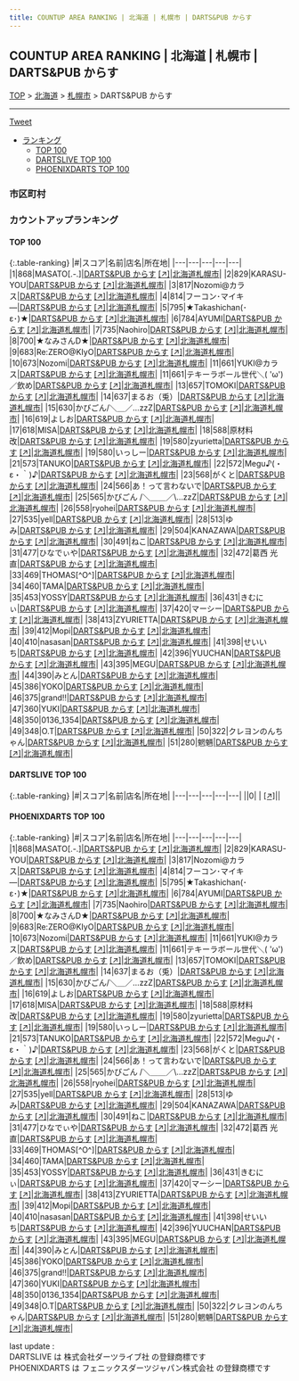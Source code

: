 ```yaml
---
title: COUNTUP AREA RANKING | 北海道 | 札幌市 | DARTS&PUB からす
---
```

## COUNTUP AREA RANKING | 北海道 | 札幌市 | DARTS&PUB からす

[TOP](/darts/rank/) > [北海道](/darts/rank/北海道/) > [札幌市](/darts/rank/北海道/札幌市/) > DARTS&PUB からす

___

<a href="https://twitter.com/share?ref_src=twsrc%5Etfw" data-text="COUNTUP AREA RANKING | 北海道札幌市DARTS&PUB からす" class="twitter-share-button" data-hashtags="DARTSLIVE,PHOENIXDARTS,darts,ダーツ" data-show-count="false">Tweet</a>

* [ランキング](#カウントアップランキング)
    * [TOP 100](#top-100)
    * [DARTSLIVE TOP 100](#dartslive-top-100)
    * [PHOENIXDARTS TOP 100](#phoenixdarts-top-100)

### 市区町村

<ul>

</ul>

### カウントアップランキング

#### TOP 100



{:.table-ranking}
|#|スコア|名前|店名|所在地|
|---|---|---|---|---|
|1|868|<span class="rank-name-pd">MASATO[.-.]</span>|<a href="/darts/rank/shops/71995.html">DARTS&PUB からす</a> <a href="https://vs.phoenixdarts.com/jp/shop/shopDetailInfo/s_71995?s_seq=71995">[↗]</a>|<a href="/darts/rank/北海道/札幌市">北海道札幌市</a>|
|2|829|<span class="rank-name-pd">KARASU-YOU</span>|<a href="/darts/rank/shops/71995.html">DARTS&PUB からす</a> <a href="https://vs.phoenixdarts.com/jp/shop/shopDetailInfo/s_71995?s_seq=71995">[↗]</a>|<a href="/darts/rank/北海道/札幌市">北海道札幌市</a>|
|3|817|<span class="rank-name-pd">Nozomi@カラス</span>|<a href="/darts/rank/shops/71995.html">DARTS&PUB からす</a> <a href="https://vs.phoenixdarts.com/jp/shop/shopDetailInfo/s_71995?s_seq=71995">[↗]</a>|<a href="/darts/rank/北海道/札幌市">北海道札幌市</a>|
|4|814|<span class="rank-name-pd">フーコン･マイキ―</span>|<a href="/darts/rank/shops/71995.html">DARTS&PUB からす</a> <a href="https://vs.phoenixdarts.com/jp/shop/shopDetailInfo/s_71995?s_seq=71995">[↗]</a>|<a href="/darts/rank/北海道/札幌市">北海道札幌市</a>|
|5|795|<span class="rank-name-pd">★Takashichan(･ε･)★</span>|<a href="/darts/rank/shops/71995.html">DARTS&PUB からす</a> <a href="https://vs.phoenixdarts.com/jp/shop/shopDetailInfo/s_71995?s_seq=71995">[↗]</a>|<a href="/darts/rank/北海道/札幌市">北海道札幌市</a>|
|6|784|<span class="rank-name-pd">AYUMI</span>|<a href="/darts/rank/shops/71995.html">DARTS&PUB からす</a> <a href="https://vs.phoenixdarts.com/jp/shop/shopDetailInfo/s_71995?s_seq=71995">[↗]</a>|<a href="/darts/rank/北海道/札幌市">北海道札幌市</a>|
|7|735|<span class="rank-name-pd">Naohiro</span>|<a href="/darts/rank/shops/71995.html">DARTS&PUB からす</a> <a href="https://vs.phoenixdarts.com/jp/shop/shopDetailInfo/s_71995?s_seq=71995">[↗]</a>|<a href="/darts/rank/北海道/札幌市">北海道札幌市</a>|
|8|700|<span class="rank-name-pd">★なみさんD★</span>|<a href="/darts/rank/shops/71995.html">DARTS&PUB からす</a> <a href="https://vs.phoenixdarts.com/jp/shop/shopDetailInfo/s_71995?s_seq=71995">[↗]</a>|<a href="/darts/rank/北海道/札幌市">北海道札幌市</a>|
|9|683|<span class="rank-name-pd">Re:ZERO@KIyO</span>|<a href="/darts/rank/shops/71995.html">DARTS&PUB からす</a> <a href="https://vs.phoenixdarts.com/jp/shop/shopDetailInfo/s_71995?s_seq=71995">[↗]</a>|<a href="/darts/rank/北海道/札幌市">北海道札幌市</a>|
|10|673|<span class="rank-name-pd">Nozomi</span>|<a href="/darts/rank/shops/71995.html">DARTS&PUB からす</a> <a href="https://vs.phoenixdarts.com/jp/shop/shopDetailInfo/s_71995?s_seq=71995">[↗]</a>|<a href="/darts/rank/北海道/札幌市">北海道札幌市</a>|
|11|661|<span class="rank-name-pd">YUKI@カラス</span>|<a href="/darts/rank/shops/71995.html">DARTS&PUB からす</a> <a href="https://vs.phoenixdarts.com/jp/shop/shopDetailInfo/s_71995?s_seq=71995">[↗]</a>|<a href="/darts/rank/北海道/札幌市">北海道札幌市</a>|
|11|661|<span class="rank-name-pd">テキーラボール世代＼( &#x27;ω&#x27;)／飲め</span>|<a href="/darts/rank/shops/71995.html">DARTS&PUB からす</a> <a href="https://vs.phoenixdarts.com/jp/shop/shopDetailInfo/s_71995?s_seq=71995">[↗]</a>|<a href="/darts/rank/北海道/札幌市">北海道札幌市</a>|
|13|657|<span class="rank-name-pd">TOMOKI</span>|<a href="/darts/rank/shops/71995.html">DARTS&PUB からす</a> <a href="https://vs.phoenixdarts.com/jp/shop/shopDetailInfo/s_71995?s_seq=71995">[↗]</a>|<a href="/darts/rank/北海道/札幌市">北海道札幌市</a>|
|14|637|<span class="rank-name-pd">まるお（兎）</span>|<a href="/darts/rank/shops/71995.html">DARTS&PUB からす</a> <a href="https://vs.phoenixdarts.com/jp/shop/shopDetailInfo/s_71995?s_seq=71995">[↗]</a>|<a href="/darts/rank/北海道/札幌市">北海道札幌市</a>|
|15|630|<span class="rank-name-pd">かびごん/＼＿／\...zzZ</span>|<a href="/darts/rank/shops/71995.html">DARTS&PUB からす</a> <a href="https://vs.phoenixdarts.com/jp/shop/shopDetailInfo/s_71995?s_seq=71995">[↗]</a>|<a href="/darts/rank/北海道/札幌市">北海道札幌市</a>|
|16|619|<span class="rank-name-pd">よしお</span>|<a href="/darts/rank/shops/71995.html">DARTS&PUB からす</a> <a href="https://vs.phoenixdarts.com/jp/shop/shopDetailInfo/s_71995?s_seq=71995">[↗]</a>|<a href="/darts/rank/北海道/札幌市">北海道札幌市</a>|
|17|618|<span class="rank-name-pd">MISA</span>|<a href="/darts/rank/shops/71995.html">DARTS&PUB からす</a> <a href="https://vs.phoenixdarts.com/jp/shop/shopDetailInfo/s_71995?s_seq=71995">[↗]</a>|<a href="/darts/rank/北海道/札幌市">北海道札幌市</a>|
|18|588|<span class="rank-name-pd">原材料改</span>|<a href="/darts/rank/shops/71995.html">DARTS&PUB からす</a> <a href="https://vs.phoenixdarts.com/jp/shop/shopDetailInfo/s_71995?s_seq=71995">[↗]</a>|<a href="/darts/rank/北海道/札幌市">北海道札幌市</a>|
|19|580|<span class="rank-name-pd">zyurietta</span>|<a href="/darts/rank/shops/71995.html">DARTS&PUB からす</a> <a href="https://vs.phoenixdarts.com/jp/shop/shopDetailInfo/s_71995?s_seq=71995">[↗]</a>|<a href="/darts/rank/北海道/札幌市">北海道札幌市</a>|
|19|580|<span class="rank-name-pd">いっしー</span>|<a href="/darts/rank/shops/71995.html">DARTS&PUB からす</a> <a href="https://vs.phoenixdarts.com/jp/shop/shopDetailInfo/s_71995?s_seq=71995">[↗]</a>|<a href="/darts/rank/北海道/札幌市">北海道札幌市</a>|
|21|573|<span class="rank-name-pd">TANUKO</span>|<a href="/darts/rank/shops/71995.html">DARTS&PUB からす</a> <a href="https://vs.phoenixdarts.com/jp/shop/shopDetailInfo/s_71995?s_seq=71995">[↗]</a>|<a href="/darts/rank/北海道/札幌市">北海道札幌市</a>|
|22|572|<span class="rank-name-pd">Megu♪(・ε・｀)♪</span>|<a href="/darts/rank/shops/71995.html">DARTS&PUB からす</a> <a href="https://vs.phoenixdarts.com/jp/shop/shopDetailInfo/s_71995?s_seq=71995">[↗]</a>|<a href="/darts/rank/北海道/札幌市">北海道札幌市</a>|
|23|568|<span class="rank-name-pd">がくと</span>|<a href="/darts/rank/shops/71995.html">DARTS&PUB からす</a> <a href="https://vs.phoenixdarts.com/jp/shop/shopDetailInfo/s_71995?s_seq=71995">[↗]</a>|<a href="/darts/rank/北海道/札幌市">北海道札幌市</a>|
|24|566|<span class="rank-name-pd">あ！って言わないで</span>|<a href="/darts/rank/shops/71995.html">DARTS&PUB からす</a> <a href="https://vs.phoenixdarts.com/jp/shop/shopDetailInfo/s_71995?s_seq=71995">[↗]</a>|<a href="/darts/rank/北海道/札幌市">北海道札幌市</a>|
|25|565|<span class="rank-name-pd">かびごん /＼＿＿／\…zzZ</span>|<a href="/darts/rank/shops/71995.html">DARTS&PUB からす</a> <a href="https://vs.phoenixdarts.com/jp/shop/shopDetailInfo/s_71995?s_seq=71995">[↗]</a>|<a href="/darts/rank/北海道/札幌市">北海道札幌市</a>|
|26|558|<span class="rank-name-pd">ryohei</span>|<a href="/darts/rank/shops/71995.html">DARTS&PUB からす</a> <a href="https://vs.phoenixdarts.com/jp/shop/shopDetailInfo/s_71995?s_seq=71995">[↗]</a>|<a href="/darts/rank/北海道/札幌市">北海道札幌市</a>|
|27|535|<span class="rank-name-pd">yell</span>|<a href="/darts/rank/shops/71995.html">DARTS&PUB からす</a> <a href="https://vs.phoenixdarts.com/jp/shop/shopDetailInfo/s_71995?s_seq=71995">[↗]</a>|<a href="/darts/rank/北海道/札幌市">北海道札幌市</a>|
|28|513|<span class="rank-name-pd">ゆみ</span>|<a href="/darts/rank/shops/71995.html">DARTS&PUB からす</a> <a href="https://vs.phoenixdarts.com/jp/shop/shopDetailInfo/s_71995?s_seq=71995">[↗]</a>|<a href="/darts/rank/北海道/札幌市">北海道札幌市</a>|
|29|504|<span class="rank-name-pd">KANAZAWA</span>|<a href="/darts/rank/shops/71995.html">DARTS&PUB からす</a> <a href="https://vs.phoenixdarts.com/jp/shop/shopDetailInfo/s_71995?s_seq=71995">[↗]</a>|<a href="/darts/rank/北海道/札幌市">北海道札幌市</a>|
|30|491|<span class="rank-name-pd">ねこ</span>|<a href="/darts/rank/shops/71995.html">DARTS&PUB からす</a> <a href="https://vs.phoenixdarts.com/jp/shop/shopDetailInfo/s_71995?s_seq=71995">[↗]</a>|<a href="/darts/rank/北海道/札幌市">北海道札幌市</a>|
|31|477|<span class="rank-name-pd">ひなでぃや</span>|<a href="/darts/rank/shops/71995.html">DARTS&PUB からす</a> <a href="https://vs.phoenixdarts.com/jp/shop/shopDetailInfo/s_71995?s_seq=71995">[↗]</a>|<a href="/darts/rank/北海道/札幌市">北海道札幌市</a>|
|32|472|<span class="rank-name-pd">葛西 光直</span>|<a href="/darts/rank/shops/71995.html">DARTS&PUB からす</a> <a href="https://vs.phoenixdarts.com/jp/shop/shopDetailInfo/s_71995?s_seq=71995">[↗]</a>|<a href="/darts/rank/北海道/札幌市">北海道札幌市</a>|
|33|469|<span class="rank-name-pd">THOMAS[^O^]</span>|<a href="/darts/rank/shops/71995.html">DARTS&PUB からす</a> <a href="https://vs.phoenixdarts.com/jp/shop/shopDetailInfo/s_71995?s_seq=71995">[↗]</a>|<a href="/darts/rank/北海道/札幌市">北海道札幌市</a>|
|34|460|<span class="rank-name-pd">TAMA</span>|<a href="/darts/rank/shops/71995.html">DARTS&PUB からす</a> <a href="https://vs.phoenixdarts.com/jp/shop/shopDetailInfo/s_71995?s_seq=71995">[↗]</a>|<a href="/darts/rank/北海道/札幌市">北海道札幌市</a>|
|35|453|<span class="rank-name-pd">YOSSY</span>|<a href="/darts/rank/shops/71995.html">DARTS&PUB からす</a> <a href="https://vs.phoenixdarts.com/jp/shop/shopDetailInfo/s_71995?s_seq=71995">[↗]</a>|<a href="/darts/rank/北海道/札幌市">北海道札幌市</a>|
|36|431|<span class="rank-name-pd">きむにぃ</span>|<a href="/darts/rank/shops/71995.html">DARTS&PUB からす</a> <a href="https://vs.phoenixdarts.com/jp/shop/shopDetailInfo/s_71995?s_seq=71995">[↗]</a>|<a href="/darts/rank/北海道/札幌市">北海道札幌市</a>|
|37|420|<span class="rank-name-pd">マーシー</span>|<a href="/darts/rank/shops/71995.html">DARTS&PUB からす</a> <a href="https://vs.phoenixdarts.com/jp/shop/shopDetailInfo/s_71995?s_seq=71995">[↗]</a>|<a href="/darts/rank/北海道/札幌市">北海道札幌市</a>|
|38|413|<span class="rank-name-pd">ZYURIETTA</span>|<a href="/darts/rank/shops/71995.html">DARTS&PUB からす</a> <a href="https://vs.phoenixdarts.com/jp/shop/shopDetailInfo/s_71995?s_seq=71995">[↗]</a>|<a href="/darts/rank/北海道/札幌市">北海道札幌市</a>|
|39|412|<span class="rank-name-pd">Mopi</span>|<a href="/darts/rank/shops/71995.html">DARTS&PUB からす</a> <a href="https://vs.phoenixdarts.com/jp/shop/shopDetailInfo/s_71995?s_seq=71995">[↗]</a>|<a href="/darts/rank/北海道/札幌市">北海道札幌市</a>|
|40|410|<span class="rank-name-pd">nasasan</span>|<a href="/darts/rank/shops/71995.html">DARTS&PUB からす</a> <a href="https://vs.phoenixdarts.com/jp/shop/shopDetailInfo/s_71995?s_seq=71995">[↗]</a>|<a href="/darts/rank/北海道/札幌市">北海道札幌市</a>|
|41|398|<span class="rank-name-pd">せいいち</span>|<a href="/darts/rank/shops/71995.html">DARTS&PUB からす</a> <a href="https://vs.phoenixdarts.com/jp/shop/shopDetailInfo/s_71995?s_seq=71995">[↗]</a>|<a href="/darts/rank/北海道/札幌市">北海道札幌市</a>|
|42|396|<span class="rank-name-pd">YUUCHAN</span>|<a href="/darts/rank/shops/71995.html">DARTS&PUB からす</a> <a href="https://vs.phoenixdarts.com/jp/shop/shopDetailInfo/s_71995?s_seq=71995">[↗]</a>|<a href="/darts/rank/北海道/札幌市">北海道札幌市</a>|
|43|395|<span class="rank-name-pd">MEGU</span>|<a href="/darts/rank/shops/71995.html">DARTS&PUB からす</a> <a href="https://vs.phoenixdarts.com/jp/shop/shopDetailInfo/s_71995?s_seq=71995">[↗]</a>|<a href="/darts/rank/北海道/札幌市">北海道札幌市</a>|
|44|390|<span class="rank-name-pd">みとん</span>|<a href="/darts/rank/shops/71995.html">DARTS&PUB からす</a> <a href="https://vs.phoenixdarts.com/jp/shop/shopDetailInfo/s_71995?s_seq=71995">[↗]</a>|<a href="/darts/rank/北海道/札幌市">北海道札幌市</a>|
|45|386|<span class="rank-name-pd">YOKO</span>|<a href="/darts/rank/shops/71995.html">DARTS&PUB からす</a> <a href="https://vs.phoenixdarts.com/jp/shop/shopDetailInfo/s_71995?s_seq=71995">[↗]</a>|<a href="/darts/rank/北海道/札幌市">北海道札幌市</a>|
|46|375|<span class="rank-name-pd">grand‼︎</span>|<a href="/darts/rank/shops/71995.html">DARTS&PUB からす</a> <a href="https://vs.phoenixdarts.com/jp/shop/shopDetailInfo/s_71995?s_seq=71995">[↗]</a>|<a href="/darts/rank/北海道/札幌市">北海道札幌市</a>|
|47|360|<span class="rank-name-pd">YUKI</span>|<a href="/darts/rank/shops/71995.html">DARTS&PUB からす</a> <a href="https://vs.phoenixdarts.com/jp/shop/shopDetailInfo/s_71995?s_seq=71995">[↗]</a>|<a href="/darts/rank/北海道/札幌市">北海道札幌市</a>|
|48|350|<span class="rank-name-pd">0136_1354</span>|<a href="/darts/rank/shops/71995.html">DARTS&PUB からす</a> <a href="https://vs.phoenixdarts.com/jp/shop/shopDetailInfo/s_71995?s_seq=71995">[↗]</a>|<a href="/darts/rank/北海道/札幌市">北海道札幌市</a>|
|49|348|<span class="rank-name-pd">O.T</span>|<a href="/darts/rank/shops/71995.html">DARTS&PUB からす</a> <a href="https://vs.phoenixdarts.com/jp/shop/shopDetailInfo/s_71995?s_seq=71995">[↗]</a>|<a href="/darts/rank/北海道/札幌市">北海道札幌市</a>|
|50|322|<span class="rank-name-pd">クレヨンのんちゃん</span>|<a href="/darts/rank/shops/71995.html">DARTS&PUB からす</a> <a href="https://vs.phoenixdarts.com/jp/shop/shopDetailInfo/s_71995?s_seq=71995">[↗]</a>|<a href="/darts/rank/北海道/札幌市">北海道札幌市</a>|
|51|280|<span class="rank-name-pd">魍魎</span>|<a href="/darts/rank/shops/71995.html">DARTS&PUB からす</a> <a href="https://vs.phoenixdarts.com/jp/shop/shopDetailInfo/s_71995?s_seq=71995">[↗]</a>|<a href="/darts/rank/北海道/札幌市">北海道札幌市</a>|


#### DARTSLIVE TOP 100



{:.table-ranking}
|#|スコア|名前|店名|所在地|
|---|---|---|---|---|
||0|<span class="rank-name-dl"> </span>|<a href="/darts/rank/shops/.html"></a> <a href="">[↗]</a>|<a href="/darts/rank//"></a>|


#### PHOENIXDARTS TOP 100



{:.table-ranking}
|#|スコア|名前|店名|所在地|
|---|---|---|---|---|
|1|868|<span class="rank-name-pd">MASATO[.-.]</span>|<a href="/darts/rank/shops/71995.html">DARTS&PUB からす</a> <a href="https://vs.phoenixdarts.com/jp/shop/shopDetailInfo/s_71995?s_seq=71995">[↗]</a>|<a href="/darts/rank/北海道/札幌市">北海道札幌市</a>|
|2|829|<span class="rank-name-pd">KARASU-YOU</span>|<a href="/darts/rank/shops/71995.html">DARTS&PUB からす</a> <a href="https://vs.phoenixdarts.com/jp/shop/shopDetailInfo/s_71995?s_seq=71995">[↗]</a>|<a href="/darts/rank/北海道/札幌市">北海道札幌市</a>|
|3|817|<span class="rank-name-pd">Nozomi@カラス</span>|<a href="/darts/rank/shops/71995.html">DARTS&PUB からす</a> <a href="https://vs.phoenixdarts.com/jp/shop/shopDetailInfo/s_71995?s_seq=71995">[↗]</a>|<a href="/darts/rank/北海道/札幌市">北海道札幌市</a>|
|4|814|<span class="rank-name-pd">フーコン･マイキ―</span>|<a href="/darts/rank/shops/71995.html">DARTS&PUB からす</a> <a href="https://vs.phoenixdarts.com/jp/shop/shopDetailInfo/s_71995?s_seq=71995">[↗]</a>|<a href="/darts/rank/北海道/札幌市">北海道札幌市</a>|
|5|795|<span class="rank-name-pd">★Takashichan(･ε･)★</span>|<a href="/darts/rank/shops/71995.html">DARTS&PUB からす</a> <a href="https://vs.phoenixdarts.com/jp/shop/shopDetailInfo/s_71995?s_seq=71995">[↗]</a>|<a href="/darts/rank/北海道/札幌市">北海道札幌市</a>|
|6|784|<span class="rank-name-pd">AYUMI</span>|<a href="/darts/rank/shops/71995.html">DARTS&PUB からす</a> <a href="https://vs.phoenixdarts.com/jp/shop/shopDetailInfo/s_71995?s_seq=71995">[↗]</a>|<a href="/darts/rank/北海道/札幌市">北海道札幌市</a>|
|7|735|<span class="rank-name-pd">Naohiro</span>|<a href="/darts/rank/shops/71995.html">DARTS&PUB からす</a> <a href="https://vs.phoenixdarts.com/jp/shop/shopDetailInfo/s_71995?s_seq=71995">[↗]</a>|<a href="/darts/rank/北海道/札幌市">北海道札幌市</a>|
|8|700|<span class="rank-name-pd">★なみさんD★</span>|<a href="/darts/rank/shops/71995.html">DARTS&PUB からす</a> <a href="https://vs.phoenixdarts.com/jp/shop/shopDetailInfo/s_71995?s_seq=71995">[↗]</a>|<a href="/darts/rank/北海道/札幌市">北海道札幌市</a>|
|9|683|<span class="rank-name-pd">Re:ZERO@KIyO</span>|<a href="/darts/rank/shops/71995.html">DARTS&PUB からす</a> <a href="https://vs.phoenixdarts.com/jp/shop/shopDetailInfo/s_71995?s_seq=71995">[↗]</a>|<a href="/darts/rank/北海道/札幌市">北海道札幌市</a>|
|10|673|<span class="rank-name-pd">Nozomi</span>|<a href="/darts/rank/shops/71995.html">DARTS&PUB からす</a> <a href="https://vs.phoenixdarts.com/jp/shop/shopDetailInfo/s_71995?s_seq=71995">[↗]</a>|<a href="/darts/rank/北海道/札幌市">北海道札幌市</a>|
|11|661|<span class="rank-name-pd">YUKI@カラス</span>|<a href="/darts/rank/shops/71995.html">DARTS&PUB からす</a> <a href="https://vs.phoenixdarts.com/jp/shop/shopDetailInfo/s_71995?s_seq=71995">[↗]</a>|<a href="/darts/rank/北海道/札幌市">北海道札幌市</a>|
|11|661|<span class="rank-name-pd">テキーラボール世代＼( &#x27;ω&#x27;)／飲め</span>|<a href="/darts/rank/shops/71995.html">DARTS&PUB からす</a> <a href="https://vs.phoenixdarts.com/jp/shop/shopDetailInfo/s_71995?s_seq=71995">[↗]</a>|<a href="/darts/rank/北海道/札幌市">北海道札幌市</a>|
|13|657|<span class="rank-name-pd">TOMOKI</span>|<a href="/darts/rank/shops/71995.html">DARTS&PUB からす</a> <a href="https://vs.phoenixdarts.com/jp/shop/shopDetailInfo/s_71995?s_seq=71995">[↗]</a>|<a href="/darts/rank/北海道/札幌市">北海道札幌市</a>|
|14|637|<span class="rank-name-pd">まるお（兎）</span>|<a href="/darts/rank/shops/71995.html">DARTS&PUB からす</a> <a href="https://vs.phoenixdarts.com/jp/shop/shopDetailInfo/s_71995?s_seq=71995">[↗]</a>|<a href="/darts/rank/北海道/札幌市">北海道札幌市</a>|
|15|630|<span class="rank-name-pd">かびごん/＼＿／\...zzZ</span>|<a href="/darts/rank/shops/71995.html">DARTS&PUB からす</a> <a href="https://vs.phoenixdarts.com/jp/shop/shopDetailInfo/s_71995?s_seq=71995">[↗]</a>|<a href="/darts/rank/北海道/札幌市">北海道札幌市</a>|
|16|619|<span class="rank-name-pd">よしお</span>|<a href="/darts/rank/shops/71995.html">DARTS&PUB からす</a> <a href="https://vs.phoenixdarts.com/jp/shop/shopDetailInfo/s_71995?s_seq=71995">[↗]</a>|<a href="/darts/rank/北海道/札幌市">北海道札幌市</a>|
|17|618|<span class="rank-name-pd">MISA</span>|<a href="/darts/rank/shops/71995.html">DARTS&PUB からす</a> <a href="https://vs.phoenixdarts.com/jp/shop/shopDetailInfo/s_71995?s_seq=71995">[↗]</a>|<a href="/darts/rank/北海道/札幌市">北海道札幌市</a>|
|18|588|<span class="rank-name-pd">原材料改</span>|<a href="/darts/rank/shops/71995.html">DARTS&PUB からす</a> <a href="https://vs.phoenixdarts.com/jp/shop/shopDetailInfo/s_71995?s_seq=71995">[↗]</a>|<a href="/darts/rank/北海道/札幌市">北海道札幌市</a>|
|19|580|<span class="rank-name-pd">zyurietta</span>|<a href="/darts/rank/shops/71995.html">DARTS&PUB からす</a> <a href="https://vs.phoenixdarts.com/jp/shop/shopDetailInfo/s_71995?s_seq=71995">[↗]</a>|<a href="/darts/rank/北海道/札幌市">北海道札幌市</a>|
|19|580|<span class="rank-name-pd">いっしー</span>|<a href="/darts/rank/shops/71995.html">DARTS&PUB からす</a> <a href="https://vs.phoenixdarts.com/jp/shop/shopDetailInfo/s_71995?s_seq=71995">[↗]</a>|<a href="/darts/rank/北海道/札幌市">北海道札幌市</a>|
|21|573|<span class="rank-name-pd">TANUKO</span>|<a href="/darts/rank/shops/71995.html">DARTS&PUB からす</a> <a href="https://vs.phoenixdarts.com/jp/shop/shopDetailInfo/s_71995?s_seq=71995">[↗]</a>|<a href="/darts/rank/北海道/札幌市">北海道札幌市</a>|
|22|572|<span class="rank-name-pd">Megu♪(・ε・｀)♪</span>|<a href="/darts/rank/shops/71995.html">DARTS&PUB からす</a> <a href="https://vs.phoenixdarts.com/jp/shop/shopDetailInfo/s_71995?s_seq=71995">[↗]</a>|<a href="/darts/rank/北海道/札幌市">北海道札幌市</a>|
|23|568|<span class="rank-name-pd">がくと</span>|<a href="/darts/rank/shops/71995.html">DARTS&PUB からす</a> <a href="https://vs.phoenixdarts.com/jp/shop/shopDetailInfo/s_71995?s_seq=71995">[↗]</a>|<a href="/darts/rank/北海道/札幌市">北海道札幌市</a>|
|24|566|<span class="rank-name-pd">あ！って言わないで</span>|<a href="/darts/rank/shops/71995.html">DARTS&PUB からす</a> <a href="https://vs.phoenixdarts.com/jp/shop/shopDetailInfo/s_71995?s_seq=71995">[↗]</a>|<a href="/darts/rank/北海道/札幌市">北海道札幌市</a>|
|25|565|<span class="rank-name-pd">かびごん /＼＿＿／\…zzZ</span>|<a href="/darts/rank/shops/71995.html">DARTS&PUB からす</a> <a href="https://vs.phoenixdarts.com/jp/shop/shopDetailInfo/s_71995?s_seq=71995">[↗]</a>|<a href="/darts/rank/北海道/札幌市">北海道札幌市</a>|
|26|558|<span class="rank-name-pd">ryohei</span>|<a href="/darts/rank/shops/71995.html">DARTS&PUB からす</a> <a href="https://vs.phoenixdarts.com/jp/shop/shopDetailInfo/s_71995?s_seq=71995">[↗]</a>|<a href="/darts/rank/北海道/札幌市">北海道札幌市</a>|
|27|535|<span class="rank-name-pd">yell</span>|<a href="/darts/rank/shops/71995.html">DARTS&PUB からす</a> <a href="https://vs.phoenixdarts.com/jp/shop/shopDetailInfo/s_71995?s_seq=71995">[↗]</a>|<a href="/darts/rank/北海道/札幌市">北海道札幌市</a>|
|28|513|<span class="rank-name-pd">ゆみ</span>|<a href="/darts/rank/shops/71995.html">DARTS&PUB からす</a> <a href="https://vs.phoenixdarts.com/jp/shop/shopDetailInfo/s_71995?s_seq=71995">[↗]</a>|<a href="/darts/rank/北海道/札幌市">北海道札幌市</a>|
|29|504|<span class="rank-name-pd">KANAZAWA</span>|<a href="/darts/rank/shops/71995.html">DARTS&PUB からす</a> <a href="https://vs.phoenixdarts.com/jp/shop/shopDetailInfo/s_71995?s_seq=71995">[↗]</a>|<a href="/darts/rank/北海道/札幌市">北海道札幌市</a>|
|30|491|<span class="rank-name-pd">ねこ</span>|<a href="/darts/rank/shops/71995.html">DARTS&PUB からす</a> <a href="https://vs.phoenixdarts.com/jp/shop/shopDetailInfo/s_71995?s_seq=71995">[↗]</a>|<a href="/darts/rank/北海道/札幌市">北海道札幌市</a>|
|31|477|<span class="rank-name-pd">ひなでぃや</span>|<a href="/darts/rank/shops/71995.html">DARTS&PUB からす</a> <a href="https://vs.phoenixdarts.com/jp/shop/shopDetailInfo/s_71995?s_seq=71995">[↗]</a>|<a href="/darts/rank/北海道/札幌市">北海道札幌市</a>|
|32|472|<span class="rank-name-pd">葛西 光直</span>|<a href="/darts/rank/shops/71995.html">DARTS&PUB からす</a> <a href="https://vs.phoenixdarts.com/jp/shop/shopDetailInfo/s_71995?s_seq=71995">[↗]</a>|<a href="/darts/rank/北海道/札幌市">北海道札幌市</a>|
|33|469|<span class="rank-name-pd">THOMAS[^O^]</span>|<a href="/darts/rank/shops/71995.html">DARTS&PUB からす</a> <a href="https://vs.phoenixdarts.com/jp/shop/shopDetailInfo/s_71995?s_seq=71995">[↗]</a>|<a href="/darts/rank/北海道/札幌市">北海道札幌市</a>|
|34|460|<span class="rank-name-pd">TAMA</span>|<a href="/darts/rank/shops/71995.html">DARTS&PUB からす</a> <a href="https://vs.phoenixdarts.com/jp/shop/shopDetailInfo/s_71995?s_seq=71995">[↗]</a>|<a href="/darts/rank/北海道/札幌市">北海道札幌市</a>|
|35|453|<span class="rank-name-pd">YOSSY</span>|<a href="/darts/rank/shops/71995.html">DARTS&PUB からす</a> <a href="https://vs.phoenixdarts.com/jp/shop/shopDetailInfo/s_71995?s_seq=71995">[↗]</a>|<a href="/darts/rank/北海道/札幌市">北海道札幌市</a>|
|36|431|<span class="rank-name-pd">きむにぃ</span>|<a href="/darts/rank/shops/71995.html">DARTS&PUB からす</a> <a href="https://vs.phoenixdarts.com/jp/shop/shopDetailInfo/s_71995?s_seq=71995">[↗]</a>|<a href="/darts/rank/北海道/札幌市">北海道札幌市</a>|
|37|420|<span class="rank-name-pd">マーシー</span>|<a href="/darts/rank/shops/71995.html">DARTS&PUB からす</a> <a href="https://vs.phoenixdarts.com/jp/shop/shopDetailInfo/s_71995?s_seq=71995">[↗]</a>|<a href="/darts/rank/北海道/札幌市">北海道札幌市</a>|
|38|413|<span class="rank-name-pd">ZYURIETTA</span>|<a href="/darts/rank/shops/71995.html">DARTS&PUB からす</a> <a href="https://vs.phoenixdarts.com/jp/shop/shopDetailInfo/s_71995?s_seq=71995">[↗]</a>|<a href="/darts/rank/北海道/札幌市">北海道札幌市</a>|
|39|412|<span class="rank-name-pd">Mopi</span>|<a href="/darts/rank/shops/71995.html">DARTS&PUB からす</a> <a href="https://vs.phoenixdarts.com/jp/shop/shopDetailInfo/s_71995?s_seq=71995">[↗]</a>|<a href="/darts/rank/北海道/札幌市">北海道札幌市</a>|
|40|410|<span class="rank-name-pd">nasasan</span>|<a href="/darts/rank/shops/71995.html">DARTS&PUB からす</a> <a href="https://vs.phoenixdarts.com/jp/shop/shopDetailInfo/s_71995?s_seq=71995">[↗]</a>|<a href="/darts/rank/北海道/札幌市">北海道札幌市</a>|
|41|398|<span class="rank-name-pd">せいいち</span>|<a href="/darts/rank/shops/71995.html">DARTS&PUB からす</a> <a href="https://vs.phoenixdarts.com/jp/shop/shopDetailInfo/s_71995?s_seq=71995">[↗]</a>|<a href="/darts/rank/北海道/札幌市">北海道札幌市</a>|
|42|396|<span class="rank-name-pd">YUUCHAN</span>|<a href="/darts/rank/shops/71995.html">DARTS&PUB からす</a> <a href="https://vs.phoenixdarts.com/jp/shop/shopDetailInfo/s_71995?s_seq=71995">[↗]</a>|<a href="/darts/rank/北海道/札幌市">北海道札幌市</a>|
|43|395|<span class="rank-name-pd">MEGU</span>|<a href="/darts/rank/shops/71995.html">DARTS&PUB からす</a> <a href="https://vs.phoenixdarts.com/jp/shop/shopDetailInfo/s_71995?s_seq=71995">[↗]</a>|<a href="/darts/rank/北海道/札幌市">北海道札幌市</a>|
|44|390|<span class="rank-name-pd">みとん</span>|<a href="/darts/rank/shops/71995.html">DARTS&PUB からす</a> <a href="https://vs.phoenixdarts.com/jp/shop/shopDetailInfo/s_71995?s_seq=71995">[↗]</a>|<a href="/darts/rank/北海道/札幌市">北海道札幌市</a>|
|45|386|<span class="rank-name-pd">YOKO</span>|<a href="/darts/rank/shops/71995.html">DARTS&PUB からす</a> <a href="https://vs.phoenixdarts.com/jp/shop/shopDetailInfo/s_71995?s_seq=71995">[↗]</a>|<a href="/darts/rank/北海道/札幌市">北海道札幌市</a>|
|46|375|<span class="rank-name-pd">grand‼︎</span>|<a href="/darts/rank/shops/71995.html">DARTS&PUB からす</a> <a href="https://vs.phoenixdarts.com/jp/shop/shopDetailInfo/s_71995?s_seq=71995">[↗]</a>|<a href="/darts/rank/北海道/札幌市">北海道札幌市</a>|
|47|360|<span class="rank-name-pd">YUKI</span>|<a href="/darts/rank/shops/71995.html">DARTS&PUB からす</a> <a href="https://vs.phoenixdarts.com/jp/shop/shopDetailInfo/s_71995?s_seq=71995">[↗]</a>|<a href="/darts/rank/北海道/札幌市">北海道札幌市</a>|
|48|350|<span class="rank-name-pd">0136_1354</span>|<a href="/darts/rank/shops/71995.html">DARTS&PUB からす</a> <a href="https://vs.phoenixdarts.com/jp/shop/shopDetailInfo/s_71995?s_seq=71995">[↗]</a>|<a href="/darts/rank/北海道/札幌市">北海道札幌市</a>|
|49|348|<span class="rank-name-pd">O.T</span>|<a href="/darts/rank/shops/71995.html">DARTS&PUB からす</a> <a href="https://vs.phoenixdarts.com/jp/shop/shopDetailInfo/s_71995?s_seq=71995">[↗]</a>|<a href="/darts/rank/北海道/札幌市">北海道札幌市</a>|
|50|322|<span class="rank-name-pd">クレヨンのんちゃん</span>|<a href="/darts/rank/shops/71995.html">DARTS&PUB からす</a> <a href="https://vs.phoenixdarts.com/jp/shop/shopDetailInfo/s_71995?s_seq=71995">[↗]</a>|<a href="/darts/rank/北海道/札幌市">北海道札幌市</a>|
|51|280|<span class="rank-name-pd">魍魎</span>|<a href="/darts/rank/shops/71995.html">DARTS&PUB からす</a> <a href="https://vs.phoenixdarts.com/jp/shop/shopDetailInfo/s_71995?s_seq=71995">[↗]</a>|<a href="/darts/rank/北海道/札幌市">北海道札幌市</a>|


<div class="footer border-top border-gray-light mt-5 pt-3 text-right text-gray">
    last update : <span style="font-weight: italic" id="foot_last_modified"></span><br />
    DARTSLIVE は 株式会社ダーツライブ社 の登録商標です<br />
    PHOENIXDARTS は フェニックスダーツジャパン株式会社 の登録商標です<br />
</div>

<script src="https://cdnjs.cloudflare.com/ajax/libs/jquery.tablesorter/2.31.3/js/jquery.tablesorter.min.js" integrity="sha512-qzgd5cYSZcosqpzpn7zF2ZId8f/8CHmFKZ8j7mU4OUXTNRd5g+ZHBPsgKEwoqxCtdQvExE5LprwwPAgoicguNg==" crossorigin="anonymous" referrerpolicy="no-referrer"></script>
<link rel="stylesheet" href="https://cdnjs.cloudflare.com/ajax/libs/jquery.tablesorter/2.31.3/css/theme.default.min.css" integrity="sha512-wghhOJkjQX0Lh3NSWvNKeZ0ZpNn+SPVXX1Qyc9OCaogADktxrBiBdKGDoqVUOyhStvMBmJQ8ZdMHiR3wuEq8+w==" crossorigin="anonymous" referrerpolicy="no-referrer" />
<script>
$(function() {
    $(".table-ranking").tablesorter({sortList:[[0, 0]]});
    $("#foot_last_modified").text(formatDate(new Date(document.lastModified), 'yyyy-MM-dd HH:mm:ss'));
});
</script>

<script async src="https://platform.twitter.com/widgets.js" charset="utf-8"></script>